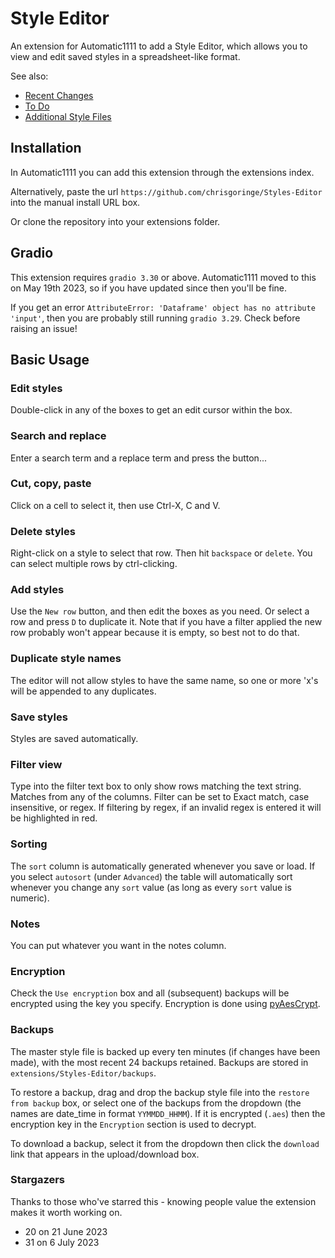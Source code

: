 # Style Editor

An extension for Automatic1111 to add a Style Editor, which allows you to view and edit saved styles in a spreadsheet-like format. 

See also:
- [Recent Changes](./changes.md "Recent Changes")
- [To Do](/todo.md "To Do")
- [Additional Style Files](/additional_style_files.md "Working with additional style files")

## Installation

In Automatic1111 you can add this extension through the extensions index.

Alternatively, paste the url `https://github.com/chrisgoringe/Styles-Editor` into the manual install URL box.

Or clone the repository into your extensions folder.

## Gradio
This extension requires `gradio 3.30` or above. Automatic1111 moved to this on May 19th 2023, so if you have updated since then you'll be fine.

If you get an error `AttributeError: 'Dataframe' object has no attribute 'input'`, then you are probably still running `gradio 3.29`. Check before raising an issue!

## Basic Usage

### Edit styles
Double-click in any of the boxes to get an edit cursor within the box.

### Search and replace
Enter a search term and a replace term and press the button...

### Cut, copy, paste
Click on a cell to select it, then use Ctrl-X, C and V.

### Delete styles
Right-click on a style to select that row. Then hit `backspace` or `delete`. You can select multiple rows by ctrl-clicking.

### Add styles
Use the `New row` button, and then edit the boxes as you need. Or select a row and press `D` to duplicate it.
Note that if you have a filter applied the new row probably won't appear because it is empty, so best not to do that.

### Duplicate style names
The editor will not allow styles to have the same name, so one or more 'x's will be appended to any duplicates.

### Save styles
Styles are saved automatically. 

### Filter view
Type into the filter text box to only show rows matching the text string. Matches from any of the columns. Filter can be set to Exact match, case insensitive, or regex.
If filtering by regex, if an invalid regex is entered it will be highlighted in red.

### Sorting
The `sort` column is automatically generated whenever you save or load. If you select `autosort` (under `Advanced`) the table will automatically sort whenever you change any `sort` value (as long as every `sort` value is numeric). 

### Notes 
You can put whatever you want in the notes column. 

### Encryption
Check the `Use encryption` box and all (subsequent) backups will be encrypted using the key you specify.
Encryption is done using [pyAesCrypt](https://pypi.org/project/pyAesCrypt/).

### Backups
The master style file is backed up every ten minutes (if changes have been made), with the most recent 24 backups retained. Backups are stored in `extensions/Styles-Editor/backups`.

To restore a backup, drag and drop the backup style file into the `restore from backup` box, or select one of the backups from the dropdown (the names are date_time in format `YYMMDD_HHMM`). If it is encrypted (`.aes`) then the encryption key in the `Encryption` section is used to decrypt.

To download a backup, select it from the dropdown then click the `download` link that appears in the upload/download box.

### Stargazers
Thanks to those who've starred this - knowing people value the extension makes it worth working on.
- 20 on 21 June 2023
- 31 on 6 July 2023
